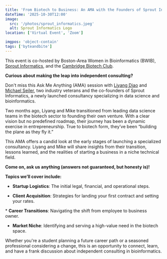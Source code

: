 ```yaml
---
title: 'From Biotech to Business: An AMA with the Founders of Sprout Informatics'
dateTime: '2025-10-30T12:00'
image:
  src: '/photos/sprout_informatics.jpeg'
  alt: Sprout Informatics Logo
location: ['Virtual Event', 'Zoom']

imgpos: 'object-contain'
tags: ['byteandbite']
---
```


​This event is co-hosted by Boston-Area Women in Bioinformatics (BWIB), [Sprout Informatics](https://www.linkedin.com/company/sprout-informatics/), and the [Cambridge Biotech Club](https://www.cambridgebiotechclub.com/).

**Curious about making the leap into independent consulting?**

Don't miss this Ask Me Anything (AMA) session with [Liyang Diao](https://www.linkedin.com/in/liyang-diao-90933461/) and [Michael Seiler](https://www.linkedin.com/in/michaelwseiler/), two industry veterans and the co-founders of Sprout Informatics, a newly launched consultancy specializing in data science and bioinformatics.

Two months ago, Liyang and Mike transitioned from leading data science teams in the biotech sector to founding their own venture. With a clear vision but no predefined roadmap, their journey has been a dynamic exercise in entrepreneurship. True to biotech form, they’ve been “building the plane as they fly it.”

This AMA offers a candid look at the early stages of launching a specialized consultancy. Liyang and Mike will share insights from their transition, lessons learned, and the realities of starting a business in a niche technical field.

**​Come on, ask us anything (answers not guaranteed, but honesty is)!**

**Topics we’ll cover include:**

- **​Startup Logistics**: The initial legal, financial, and operational steps.

- **Client Acquisition**: Strategies for landing your first contract and setting your rates.

​\* **Career Transitions**: Navigating the shift from employee to business owner.

- **​Market Niche**: Identifying and serving a high-value need in the biotech space.

​Whether you're a student planning a future career path or a seasoned professional considering a change, this is an opportunity to connect, learn, and have a frank discussion about independent consulting in bioinformatics.
